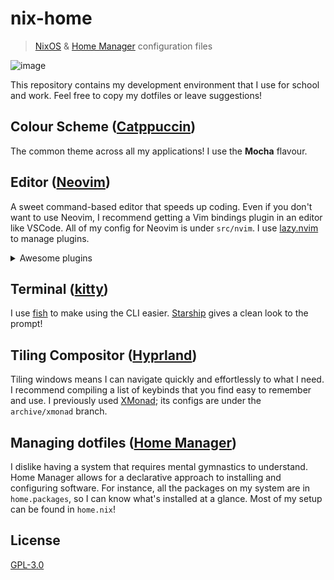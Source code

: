 # nix-home

> [NixOS](https://nixos.org) & [Home Manager](https://nix-community.github.io/home-manager) configuration files

![image](https://github.com/user-attachments/assets/e27efc0a-7b33-48e7-b991-cad44bf03ffb)

This repository contains my development environment that I use for school and work.
Feel free to copy my dotfiles or leave suggestions!

## Colour Scheme ([Catppuccin](https://github.com/catppuccin/catppuccin))

The common theme across all my applications! I use the **Mocha** flavour.

## Editor ([Neovim](https://neovim.io))

A sweet command-based editor that speeds up coding.
Even if you don't want to use Neovim, I recommend getting a Vim bindings plugin in an editor like VSCode.
All of my config for Neovim is under `src/nvim`.
I use [lazy.nvim](https://github.com/folke/lazy.nvim) to manage plugins.

<details><summary>Awesome plugins</summary>

- `mason.nvim`: LSP manager
- `nvim-treesitter`: Improved syntax highlighting
- `nvim-cmp`: Code completion engine
- `copilot.lua`: GitHub Copilot for faster coding
- `lspsaga.nvim`: Improved LSP commands
- `conform.nvim` & `nvim-lint`: Formatting and linting
- `telescope.nvim`: Fast fuzzy finder (No directory trees here!)
- `harpoon`: Quick navigation
- `lualine.nvim` & `bufferline.nvim`: Top and bottom lines UI
- `dashboard-nvim`: Startup page
- `nvim-material-icon`: Icon set for files
- `presence.nvim`: Discord rich presence to flex

</details>

## Terminal ([kitty](https://sw.kovidgoyal.net/kitty))

I use [fish](https://fishshell.com) to make using the CLI easier.
[Starship](https://starship.rs) gives a clean look to the prompt!

## Tiling Compositor ([Hyprland](https://hyprland.org))

Tiling windows means I can navigate quickly and effortlessly to what I need.
I recommend compiling a list of keybinds that you find easy to remember and use.
I previously used [XMonad](https://xmonad.org); its configs are under the `archive/xmonad` branch.

## Managing dotfiles ([Home Manager](https://nix-community.github.io/home-manager))

I dislike having a system that requires mental gymnastics to understand.
Home Manager allows for a declarative approach to installing and configuring software.
For instance, all the packages on my system are in `home.packages`, so I can know what's installed at a glance.
Most of my setup can be found in `home.nix`!

## License

[GPL-3.0](https://github.com/mathletedev/nix-home/blob/main/LICENSE)
